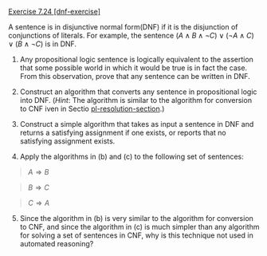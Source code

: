 [Exercise 7.24 \[dnf-exercise\]](ex_24/)

A sentence is in disjunctive normal form(DNF) if it is the disjunction of
conjunctions of literals. For example, the sentence
$(A \land B \land \lnot C) \lor (\lnot A \land C) \lor (B \land \lnot C)$
is in DNF.

1.  Any propositional logic sentence is logically equivalent to the
    assertion that some possible world in which it would be true is in
    fact the case. From this observation, prove that any sentence can be
    written in DNF.

2.  Construct an algorithm that converts any sentence in propositional
    logic into DNF. (*Hint*: The algorithm is similar to
    the algorithm for conversion to CNF iven in
    Sectio [pl-resolution-section](#/).)

3.  Construct a simple algorithm that takes as input a sentence in DNF
    and returns a satisfying assignment if one exists, or reports that
    no satisfying assignment exists.

4.  Apply the algorithms in (b) and (c) to the following set of
    sentences:

> $A {\Rightarrow} B$

> $B {\Rightarrow} C$

> $C {\Rightarrow} A$

5.  Since the algorithm in (b) is very similar to the algorithm for
    conversion to CNF, and since the algorithm in (c) is much simpler
    than any algorithm for solving a set of sentences in CNF, why is
    this technique not used in automated reasoning?
